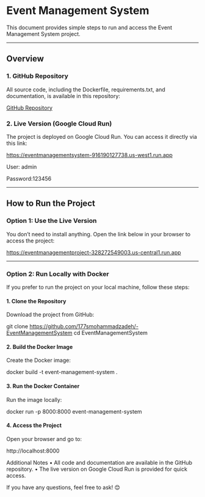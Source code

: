 # Event Management System

This document provides simple steps to run and access the Event Management System project.

---

## Overview

### 1. GitHub Repository

All source code, including the Dockerfile, requirements.txt, and documentation, is available in this repository:

[GitHub Repository](https://github.com/177smohammadzadeh/-EventManagementSystem)

### 2. Live Version (Google Cloud Run)

The project is deployed on Google Cloud Run. You can access it directly via this link:

https://eventmanagementsystem-916190127738.us-west1.run.app

User: admin

Password:123456



---

## How to Run the Project

### Option 1: Use the Live Version

You don’t need to install anything. Open the link below in your browser to access the project:

https://eventmanagementproject-328272549003.us-central1.run.app

---


### Option 2: Run Locally with Docker

If you prefer to run the project on your local machine, follow these steps:

#### 1. Clone the Repository

Download the project from GitHub:

git clone https://github.com/177smohammadzadeh/-EventManagementSystem
cd EventManagementSystem

#### 2. Build the Docker Image

Create the Docker image:

docker build -t event-management-system .

#### 3. Run the Docker Container

Run the image locally:

docker run -p 8000:8000 event-management-system

#### 4. Access the Project

Open your browser and go to:

http://localhost:8000

Additional Notes
	•	All code and documentation are available in the GitHub repository.
	•	The live version on Google Cloud Run is provided for quick access.

If you have any questions, feel free to ask! 😊
